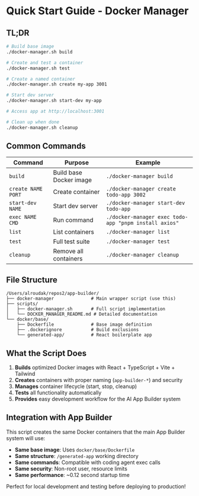 # Quick Start Guide - Docker Manager

## TL;DR

```bash
# Build base image
./docker-manager.sh build

# Create and test a container
./docker-manager.sh test

# Create a named container
./docker-manager.sh create my-app 3001

# Start dev server
./docker-manager.sh start-dev my-app

# Access app at http://localhost:3001

# Clean up when done
./docker-manager.sh cleanup
```

## Common Commands

| Command | Purpose | Example |
|---------|---------|---------|
| `build` | Build base Docker image | `./docker-manager build` |
| `create NAME PORT` | Create container | `./docker-manager create todo-app 3002` |
| `start-dev NAME` | Start dev server | `./docker-manager start-dev todo-app` |
| `exec NAME CMD` | Run command | `./docker-manager exec todo-app "pnpm install axios"` |
| `list` | List containers | `./docker-manager list` |
| `test` | Full test suite | `./docker-manager test` |
| `cleanup` | Remove all containers | `./docker-manager cleanup` |

## File Structure

```
/Users/alroudak/repos2/app-builder/
├── docker-manager              # Main wrapper script (use this)
├── scripts/
│   ├── docker-manager.sh       # Full script implementation
│   └── DOCKER_MANAGER_README.md # Detailed documentation
└── docker/base/
    ├── Dockerfile              # Base image definition
    ├── .dockerignore           # Build exclusions
    └── generated-app/          # React boilerplate app
```

## What the Script Does

1. **Builds** optimized Docker images with React + TypeScript + Vite + Tailwind
2. **Creates** containers with proper naming (`app-builder-*`) and security
3. **Manages** container lifecycle (start, stop, cleanup)
4. **Tests** all functionality automatically
5. **Provides** easy development workflow for the AI App Builder system

## Integration with App Builder

This script creates the same Docker containers that the main App Builder system will use:

- **Same base image**: Uses `docker/base/Dockerfile`
- **Same structure**: `/generated-app` working directory
- **Same commands**: Compatible with coding agent exec calls
- **Same security**: Non-root user, resource limits
- **Same performance**: ~0.12 second startup time

Perfect for local development and testing before deploying to production!
